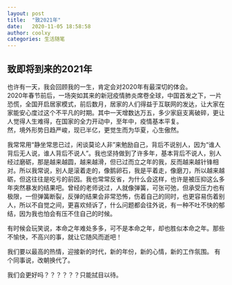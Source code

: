 ```yaml
---
layout: post
title:  "致2021年"
date:   2020-11-05 18:58:58
author: coolxy
categories: 生活随笔
---
```


## 致即将到来的2021年
也许有一天，我会回顾我的一生，肯定会对2020年有最深切的体会。  
2020年春节前后，一场突如其来的新冠疫情肺炎席卷全球，中国首发之下，一片恐慌，全国开启居家模式，前后数月，居家的人们得益于互联网的发达，让大家在家能安心度过这个不平凡的时期。其中一天增数达万五，多少家庭支离破碎，更让人觉得人生难得，在国家的全力开动中，至年中，疫情基本平复。  
然，境外形势日趋严峻，现已半亿，更觉生而为华夏，心生傲然。  

我常常用“静坐常思已过，闲谈莫论人非”来勉励自己，背后不说别人，因为“谁人背后无人说，谁人背后不说人”。我也坚持做到了许多年，基本背后不说人，别人经过磨砺，那是越来越圆，越来越滑，但已过而立之年的我，反而越来越针锋相对。所以我常说，别人是滚着走的，像鹅卵石，我是平着走，像磨刀，所以越来越砺，但这往往是吃亏的前因。我也常常反省，为什么会这样，也许是被压抑这么多年突然暴发的结果吧。曾经的老师说过，人就像弹簧，可张可弛，但承受压力也有极限，一但弹簧断裂，反弹的结果会非常恐怖，伤着自己的同时，也更容易伤着别人，所以不自觉之间，更喜欢倾诉了，什么问题都会往外说，有一种不吐不快的郁结，因为我也怕会有压不住自己的时候。

有时候会玩笑说，本命之年难处多多，可不是本命之年，却也胜似本命之年。那些不愉快，不高兴的事，就让它随风而逝吧！

我们要以最高的热情，迎接新的时代，新的年份，新的心情，新的工作氛围。
有个同事说，改朝换代了。

我们会更好吗？？？？？？只能拭目以待。
